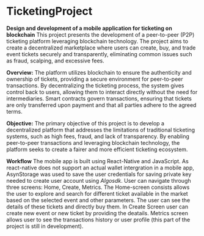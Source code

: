 # TicketingProject
**Design and development of a mobile application for ticketing on blockchain**
This project presents the development of a peer-to-peer (P2P) ticketing platform leveraging blockchain technology. The project aims to create a decentralized marketplace where users can create, buy, and trade event tickets securely and transparently, eliminating common issues such as fraud, scalping, and excessive fees.

**Overview:**
The platform utilizes blockchain to ensure the authenticity and ownership of tickets, providing a secure environment for peer-to-peer transactions. By decentralizing the ticketing process, the system gives control back to users, allowing them to interact directly without the need for intermediaries. Smart contracts govern transactions, ensuring that tickets are only transferred upon payment and that all parties adhere to the agreed terms.

**Objective:**
The primary objective of this project is to develop a decentralized platform that addresses the limitations of traditional ticketing systems, such as high fees, fraud, and lack of transparency. By enabling peer-to-peer transactions and leveraging blockchain technology, the platform seeks to create a fairer and more efficient ticketing ecosystem. 

**Workflow**
The mobile app is built using React-Native and JavaScript. As react-native does not support an actual wallet intergration in a mobile app, AsynStorage was used to save the user credentials for saving private key needed to create user account using *Algosdk*. User can navigate through three screens: Home, Create, Metrics. The Home-screen consists allows the user to explore and search for different ticket available in the market based on the selected event and other parameters. The user can see the details of these tickets and directly buy them. In Create Screen user can create new event or new ticket by providing the deatails. Metrics screen allows user to see the transactions history or user profile (this part of the project is still in development). 
